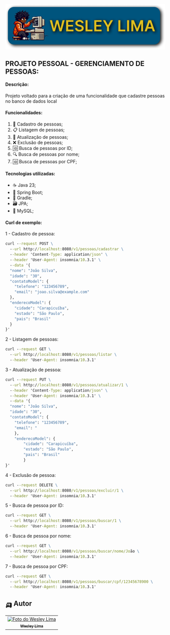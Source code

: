 <p align="center">
  <img src="logo.png" alt="Universidade Católica de Brasília">
</p>

## PROJETO PESSOAL - GERENCIAMENTO DE PESSOAS:

#### Descrição:
Projeto voltado para a criação de uma funcionalidade que cadastre pessoas no banco de dados local

#### Funcionalidades:
1. 📝 Cadastro de pessoas;
2. 📋 Listagem de pessoas;
3. 🔄 Atualização de pessoas;
4. ❌ Exclusão de pessoas;
5. 🆔 Busca de pessoas por ID;
6. 🔍 Busca de pessoas por nome;
7. 🆔 Busca de pessoas por CPF;


#### Tecnologias utilizadas:
- ☕ Java 23;
- 🍃 Spring Boot;
- 🐘 Gradle;
- 🗃️ JPA;
- 🐬 MySQL;

#### Curl de exemplo:

1 - Cadastro de pessoa:
```cmd
curl --request POST \
  --url http://localhost:8080/v1/pessoas/cadastrar \
  --header 'Content-Type: application/json' \
  --header 'User-Agent: insomnia/10.3.1' \
  --data '{
  "nome": "João Silva",
  "idade": "30",
  "contatoModel": {
    "telefone": "123456789",
    "email": "joao.silva@example.com"
  },
  "enderecoModel": {
    "cidade": "Carapicuíba",
    "estado": "São Paulo",
    "pais": "Brasil"
  }
}'
```

2 - Listagem de pessoas:
```cmd
curl --request GET \
  --url http://localhost:8080/v1/pessoas/listar \
  --header 'User-Agent: insomnia/10.3.1'
```

3 - Atualização de pessoa:
```cmd
curl --request PUT \
  --url http://localhost:8080/v1/pessoas/atualizar/1 \
  --header 'Content-Type: application/json' \
  --header 'User-Agent: insomnia/10.3.1' \
  --data '{
  "nome": "João Silva",
  "idade": "30",
  "contatoModel": {
    "telefone": "123456789",
    "email": "
    },
    "enderecoModel": {
        "cidade": "Carapicuíba",
        "estado": "São Paulo",
        "pais": "Brasil"
        }
}'
```

4 - Exclusão de pessoa:
```cmd
curl --request DELETE \
  --url http://localhost:8080/v1/pessoas/excluir/1 \
  --header 'User-Agent: insomnia/10.3.1'
```
    
5 - Busca de pessoa por ID:
```cmd
curl --request GET \
  --url http://localhost:8080/v1/pessoas/buscar/1 \
  --header 'User-Agent: insomnia/10.3.1'
```

6 - Busca de pessoa por nome:
```cmd
curl --request GET \
  --url http://localhost:8080/v1/pessoas/buscar/nome/João \
  --header 'User-Agent: insomnia/10.3.1'
```

7 - Busca de pessoa por CPF:
```cmd
curl --request GET \
  --url http://localhost:8080/v1/pessoas/buscar/cpf/12345678900 \
  --header 'User-Agent: insomnia/10.3.1'
```

## 🛺 Autor

<table>
  <tr>
    <td align="center">
      <a href="https://www.linkedin.com/in/wesley-lima-244405251/" title="Wesley Lima">
        <img src="https://media.licdn.com/dms/image/v2/D4D03AQEVAsL2UL6A0w/profile-displayphoto-shrink_400_400/profile-displayphoto-shrink_400_400/0/1721323972268?e=1746662400&v=beta&t=4_2RDPgz5FqJ2G-yRQk3y0vWMVRpSeAPKMAO7IOFXeE" width="100px;" alt="Foto do Wesley Lima"/><br>
        <sub>
          <b>Wesley Lima</b>
        </sub>
      </a>
    </td>
  </tr>
</table>

